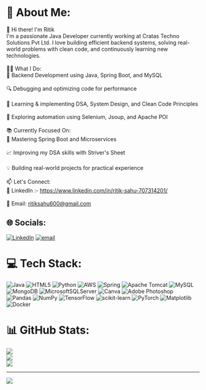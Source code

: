 # 💫 About Me:
👋 Hi there! I'm Ritik<br>I'm a passionate Java Developer currently working at Cratas Techno Solutions Pvt Ltd. I love building efficient backend systems, solving real-world problems with clean code, and continuously learning new technologies.<br><br>🧑‍💻 What I Do:<br>💼 Backend Development using Java, Spring Boot, and MySQL<br><br>🔍 Debugging and optimizing code for performance<br><br>🧠 Learning & implementing DSA, System Design, and Clean Code Principles<br><br>🤖 Exploring automation using Selenium, Jsoup, and Apache POI<br><br>📚 Currently Focused On:<br>🔁 Mastering Spring Boot and Microservices<br><br>📈 Improving my DSA skills with Striver's Sheet<br><br>💡 Building real-world projects for practical experience<br><br>📫 Let's Connect:<br>💼 LinkedIn :- https://www.linkedin.com/in/ritik-sahu-707314201/ <br><br>📧 Email: ritiksahu600@gmail.com


## 🌐 Socials:
[![LinkedIn](https://img.shields.io/badge/LinkedIn-%230077B5.svg?logo=linkedin&logoColor=white)](https://linkedin.com/in/ritik-sahu-707314201) [![email](https://img.shields.io/badge/Email-D14836?logo=gmail&logoColor=white)](mailto:ritiksahu600@gmail.com) 

# 💻 Tech Stack:
![Java](https://img.shields.io/badge/java-%23ED8B00.svg?style=for-the-badge&logo=openjdk&logoColor=white) ![HTML5](https://img.shields.io/badge/html5-%23E34F26.svg?style=for-the-badge&logo=html5&logoColor=white) ![Python](https://img.shields.io/badge/python-3670A0?style=for-the-badge&logo=python&logoColor=ffdd54) ![AWS](https://img.shields.io/badge/AWS-%23FF9900.svg?style=for-the-badge&logo=amazon-aws&logoColor=white) ![Spring](https://img.shields.io/badge/spring-%236DB33F.svg?style=for-the-badge&logo=spring&logoColor=white) ![Apache Tomcat](https://img.shields.io/badge/apache%20tomcat-%23F8DC75.svg?style=for-the-badge&logo=apache-tomcat&logoColor=black) ![MySQL](https://img.shields.io/badge/mysql-4479A1.svg?style=for-the-badge&logo=mysql&logoColor=white) ![MongoDB](https://img.shields.io/badge/MongoDB-%234ea94b.svg?style=for-the-badge&logo=mongodb&logoColor=white) ![MicrosoftSQLServer](https://img.shields.io/badge/Microsoft%20SQL%20Server-CC2927?style=for-the-badge&logo=microsoft%20sql%20server&logoColor=white) ![Canva](https://img.shields.io/badge/Canva-%2300C4CC.svg?style=for-the-badge&logo=Canva&logoColor=white) ![Adobe Photoshop](https://img.shields.io/badge/adobe%20photoshop-%2331A8FF.svg?style=for-the-badge&logo=adobe%20photoshop&logoColor=white) ![Pandas](https://img.shields.io/badge/pandas-%23150458.svg?style=for-the-badge&logo=pandas&logoColor=white) ![NumPy](https://img.shields.io/badge/numpy-%23013243.svg?style=for-the-badge&logo=numpy&logoColor=white) ![TensorFlow](https://img.shields.io/badge/TensorFlow-%23FF6F00.svg?style=for-the-badge&logo=TensorFlow&logoColor=white) ![scikit-learn](https://img.shields.io/badge/scikit--learn-%23F7931E.svg?style=for-the-badge&logo=scikit-learn&logoColor=white) ![PyTorch](https://img.shields.io/badge/PyTorch-%23EE4C2C.svg?style=for-the-badge&logo=PyTorch&logoColor=white) ![Matplotlib](https://img.shields.io/badge/Matplotlib-%23ffffff.svg?style=for-the-badge&logo=Matplotlib&logoColor=black) ![Docker](https://img.shields.io/badge/docker-%230db7ed.svg?style=for-the-badge&logo=docker&logoColor=white)
# 📊 GitHub Stats:
![](https://github-readme-stats.vercel.app/api?username=Ritiksahu007&theme=dark&hide_border=false&include_all_commits=false&count_private=false)<br/>
![](https://nirzak-streak-stats.vercel.app/?user=Ritiksahu007&theme=dark&hide_border=false)<br/>
![](https://github-readme-stats.vercel.app/api/top-langs/?username=Ritiksahu007&theme=dark&hide_border=false&include_all_commits=false&count_private=false&layout=compact)

---
[![](https://visitcount.itsvg.in/api?id=Ritiksahu007&icon=0&color=0)](https://visitcount.itsvg.in)

